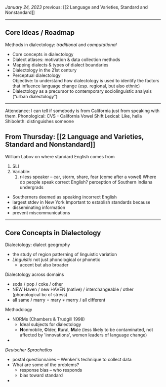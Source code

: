 *January 24, 2023*
previous: [[2 Language and Varieties, Standard and Nonstandard]]

---

## Core Ideas / Roadmap
Methods in dialectology: *traditional* and *computational*  
- Core concepts in dialectology
- Dialect atlases: motivation & data collection methods
- Mapping dialects & types of dialect boundaries
- Dialectology in the 21st century
- Perceptual dialectology  
Objective: to understand how dialectology is used to identify the factors that influence language change (esp. regional, but also ethnic)
- Dialectology as a precursor to contemporary sociolinguistic analysis (“urban dialectology”)

---

Attendance: I can tell if somebody is from California just from speaking with them.
Phonological: CVS - California Vowel Shift
Lexical: Like, hella
Shiboleth: distinguishes someone

## From Thursday:  [[2 Language and Varieties, Standard and Nonstandard]]
William Labov on where standard English comes from
1. SLI
2. Variable: 
	1. r-less speaker – car, storm, share, fear (come after a vowel)
Where do people speak correct English? perception of Southern Indiana undergrads
- Southerners deemed as speaking incorrect English
- largest stdev in New York
Important to establish standards because
- disseminating information 
- prevent miscommunications 

---

## Core Concepts in Dialectology

Dialectology: dialect geogrophy
- the study of region patterning of linguistic variation
- *Linguistic* not just phonological or phonetic
	- accent but also broader

Dialectology across domains
- soda / pop / coke / other
- NEW Haven / new HAVEN (native) / interchangeable / other (phonological bc of stress)
- all same / marry = mary ≠ merry / all different

Methodology
- NORMs (Chambers & Trudgill 1998)
	- Ideal subjects for dialectology
	- **N**onmobile, **O**lder, **R**ural, **M**ale (less likely to be contaminated, not affected by 'innovations', women leaders of language change)
- 
*Deutscher Sprachatlas*
- postal questionnaires – Wenker's technique to collect data
- What are some of the problems?
	- response bias – who responds
	- bias toward standard
- 